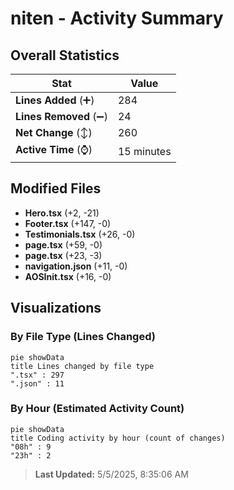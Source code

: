 # niten - Activity Summary 

## Overall Statistics

| Stat                   | Value                                                             |
| ---------------------- | ----------------------------------------------------------------- |
| **Lines Added** (➕)   | 284                                          |
| **Lines Removed** (➖) | 24                                        |
| **Net Change** (↕)    | 260                |
| **Active Time** (⌚)   | 15 minutes |


## Modified Files
- **Hero.tsx** (+2, -21)
- **Footer.tsx** (+147, -0)
- **Testimonials.tsx** (+26, -0)
- **page.tsx** (+59, -0)
- **page.tsx** (+23, -3)
- **navigation.json** (+11, -0)
- **AOSInit.tsx** (+16, -0)

## Visualizations

### By File Type (Lines Changed)

```mermaid
pie showData
title Lines changed by file type
".tsx" : 297
".json" : 11
```

### By Hour (Estimated Activity Count)

```mermaid
pie showData
title Coding activity by hour (count of changes)
"08h" : 9
"23h" : 2
```


> **Last Updated:** 5/5/2025, 8:35:06 AM